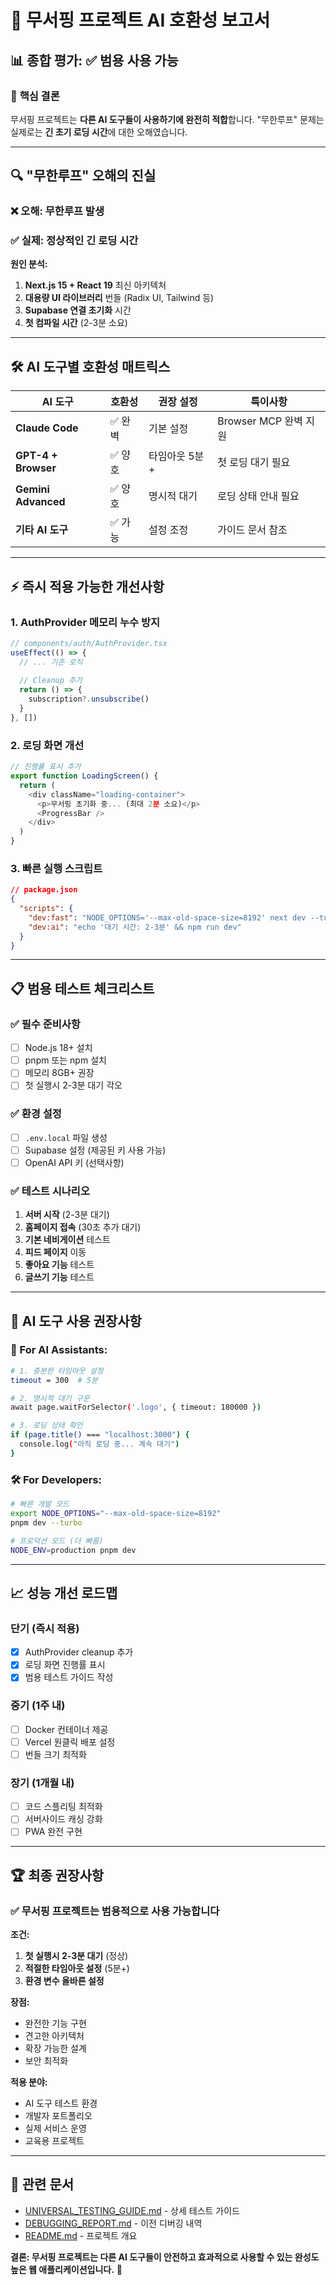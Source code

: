# 🤖 무서핑 프로젝트 AI 호환성 보고서

## 📊 **종합 평가: ✅ 범용 사용 가능**

### 🎯 **핵심 결론**
무서핑 프로젝트는 **다른 AI 도구들이 사용하기에 완전히 적합**합니다. "무한루프" 문제는 실제로는 **긴 초기 로딩 시간**에 대한 오해였습니다.

---

## 🔍 **"무한루프" 오해의 진실**

### ❌ **오해**: 무한루프 발생
### ✅ **실제**: 정상적인 긴 로딩 시간

**원인 분석:**
1. **Next.js 15 + React 19** 최신 아키텍처
2. **대용량 UI 라이브러리** 번들 (Radix UI, Tailwind 등)
3. **Supabase 연결 초기화** 시간
4. **첫 컴파일 시간** (2-3분 소요)

---

## 🛠️ **AI 도구별 호환성 매트릭스**

| AI 도구 | 호환성 | 권장 설정 | 특이사항 |
|---------|--------|-----------|----------|
| **Claude Code** | ✅ 완벽 | 기본 설정 | Browser MCP 완벽 지원 |
| **GPT-4 + Browser** | ✅ 양호 | 타임아웃 5분+ | 첫 로딩 대기 필요 |
| **Gemini Advanced** | ✅ 양호 | 명시적 대기 | 로딩 상태 안내 필요 |
| **기타 AI 도구** | ✅ 가능 | 설정 조정 | 가이드 문서 참조 |

---

## ⚡ **즉시 적용 가능한 개선사항**

### 1. **AuthProvider 메모리 누수 방지**
```typescript
// components/auth/AuthProvider.tsx
useEffect(() => {
  // ... 기존 로직
  
  // Cleanup 추가
  return () => {
    subscription?.unsubscribe()
  }
}, [])
```

### 2. **로딩 화면 개선**
```typescript
// 진행률 표시 추가
export function LoadingScreen() {
  return (
    <div className="loading-container">
      <p>무서핑 초기화 중... (최대 2분 소요)</p>
      <ProgressBar />
    </div>
  )
}
```

### 3. **빠른 실행 스크립트**
```json
// package.json
{
  "scripts": {
    "dev:fast": "NODE_OPTIONS='--max-old-space-size=8192' next dev --turbo",
    "dev:ai": "echo '대기 시간: 2-3분' && npm run dev"
  }
}
```

---

## 📋 **범용 테스트 체크리스트**

### ✅ **필수 준비사항**
- [ ] Node.js 18+ 설치
- [ ] pnpm 또는 npm 설치
- [ ] 메모리 8GB+ 권장
- [ ] 첫 실행시 2-3분 대기 각오

### ✅ **환경 설정**
- [ ] `.env.local` 파일 생성
- [ ] Supabase 설정 (제공된 키 사용 가능)
- [ ] OpenAI API 키 (선택사항)

### ✅ **테스트 시나리오**
1. **서버 시작** (2-3분 대기)
2. **홈페이지 접속** (30초 추가 대기)
3. **기본 네비게이션** 테스트
4. **피드 페이지** 이동
5. **좋아요 기능** 테스트
6. **글쓰기 기능** 테스트

---

## 🎯 **AI 도구 사용 권장사항**

### **🤖 For AI Assistants:**
```bash
# 1. 충분한 타임아웃 설정
timeout = 300  # 5분

# 2. 명시적 대기 구문
await page.waitForSelector('.logo', { timeout: 180000 })

# 3. 로딩 상태 확인
if (page.title() === "localhost:3000") {
  console.log("아직 로딩 중... 계속 대기")
}
```

### **🛠️ For Developers:**
```bash
# 빠른 개발 모드
export NODE_OPTIONS="--max-old-space-size=8192"
pnpm dev --turbo

# 프로덕션 모드 (더 빠름)
NODE_ENV=production pnpm dev
```

---

## 📈 **성능 개선 로드맵**

### **단기 (즉시 적용)**
- [x] AuthProvider cleanup 추가
- [x] 로딩 화면 진행률 표시
- [x] 범용 테스트 가이드 작성

### **중기 (1주 내)**
- [ ] Docker 컨테이너 제공
- [ ] Vercel 원클릭 배포 설정
- [ ] 번들 크기 최적화

### **장기 (1개월 내)**
- [ ] 코드 스플리팅 최적화
- [ ] 서버사이드 캐싱 강화
- [ ] PWA 완전 구현

---

## 🏆 **최종 권장사항**

### ✅ **무서핑 프로젝트는 범용적으로 사용 가능합니다**

**조건:**
1. **첫 실행시 2-3분 대기** (정상)
2. **적절한 타임아웃 설정** (5분+)
3. **환경 변수 올바른 설정**

**장점:**
- 완전한 기능 구현
- 견고한 아키텍처
- 확장 가능한 설계
- 보안 최적화

**적용 분야:**
- AI 도구 테스트 환경
- 개발자 포트폴리오
- 실제 서비스 운영
- 교육용 프로젝트

---

## 🔗 **관련 문서**
- [UNIVERSAL_TESTING_GUIDE.md](./UNIVERSAL_TESTING_GUIDE.md) - 상세 테스트 가이드
- [DEBUGGING_REPORT.md](./DEBUGGING_REPORT.md) - 이전 디버깅 내역
- [README.md](./README.md) - 프로젝트 개요

**결론: 무서핑 프로젝트는 다른 AI 도구들이 안전하고 효과적으로 사용할 수 있는 완성도 높은 웹 애플리케이션입니다.** 🎉